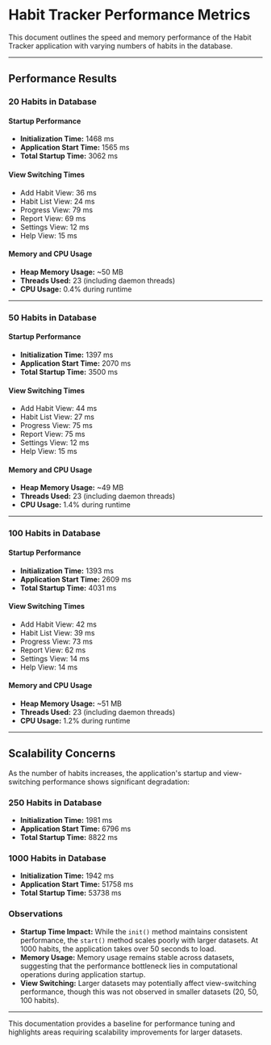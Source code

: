 # Habit Tracker Performance Metrics

This document outlines the speed and memory performance of the Habit Tracker application with varying numbers of habits in the database.

---

## Performance Results

### 20 Habits in Database

#### Startup Performance
- **Initialization Time:** 1468 ms
- **Application Start Time:** 1565 ms
- **Total Startup Time:** 3062 ms

#### View Switching Times
- Add Habit View: 36 ms
- Habit List View: 24 ms
- Progress View: 79 ms
- Report View: 69 ms
- Settings View: 12 ms
- Help View: 15 ms

#### Memory and CPU Usage
- **Heap Memory Usage:** ~50 MB
- **Threads Used:** 23 (including daemon threads)
- **CPU Usage:** 0.4% during runtime

---

### 50 Habits in Database

#### Startup Performance
- **Initialization Time:** 1397 ms
- **Application Start Time:** 2070 ms
- **Total Startup Time:** 3500 ms

#### View Switching Times
- Add Habit View: 44 ms
- Habit List View: 27 ms
- Progress View: 75 ms
- Report View: 75 ms
- Settings View: 12 ms
- Help View: 15 ms

#### Memory and CPU Usage
- **Heap Memory Usage:** ~49 MB
- **Threads Used:** 23 (including daemon threads)
- **CPU Usage:** 1.4% during runtime

---

### 100 Habits in Database

#### Startup Performance
- **Initialization Time:** 1393 ms
- **Application Start Time:** 2609 ms
- **Total Startup Time:** 4031 ms

#### View Switching Times
- Add Habit View: 42 ms
- Habit List View: 39 ms
- Progress View: 73 ms
- Report View: 62 ms
- Settings View: 14 ms
- Help View: 14 ms

#### Memory and CPU Usage
- **Heap Memory Usage:** ~51 MB
- **Threads Used:** 23 (including daemon threads)
- **CPU Usage:** 1.2% during runtime

---

## Scalability Concerns

As the number of habits increases, the application's startup and view-switching performance shows significant degradation:

### 250 Habits in Database
- **Initialization Time:** 1981 ms
- **Application Start Time:** 6796 ms
- **Total Startup Time:** 8822 ms

### 1000 Habits in Database
- **Initialization Time:** 1942 ms
- **Application Start Time:** 51758 ms
- **Total Startup Time:** 53738 ms

### Observations
- **Startup Time Impact:** While the `init()` method maintains consistent performance, the `start()` method scales poorly with larger datasets. At 1000 habits, the application takes over 50 seconds to load.
- **Memory Usage:** Memory usage remains stable across datasets, suggesting that the performance bottleneck lies in computational operations during application startup.
- **View Switching:** Larger datasets may potentially affect view-switching performance, though this was not observed in smaller datasets (20, 50, 100 habits).

---

This documentation provides a baseline for performance tuning and highlights areas requiring scalability improvements for larger datasets.
